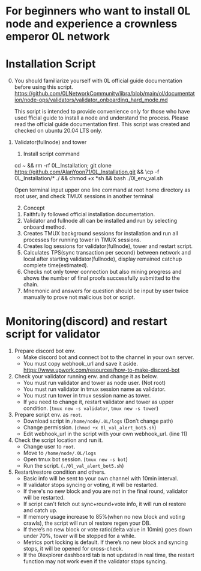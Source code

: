 # For beginners who want to install 0L node and experience a crownless emperor 0L network

# Installation Script

0. You should familiarize yourself with 0L official guide documentation before using this script.
   https://github.com/0LNetworkCommunity/libra/blob/main/ol/documentation/node-ops/validators/validator_onboarding_hard_mode.md

   This script is intended to provide convenience only for those
   who have used fficial guide to install a node and understand the process.
   Please read the official guide documentation first.
   This script was created and checked on ubuntu 20.04 LTS only.
1. Validator(fullnode) and tower

   1) Install script command

   cd ~ && rm -rf 0L_Installation; git clone https://github.com/AlanYoon71/0L_Installation.git && \cp -f 0L_Installation/* ./ && chmod +x *sh && bash ./0l_env_val.sh

   Open terminal input upper one line command at root home directory as root user,
   and check TMUX sessions in another terminal

   2) Concept

   1. Faithfully followed official installation documentation.
   2. Validator and fullnode all can be installed and run
      by selecting onboard method.
   3. Creates TMUX background sessions for installation and
      run all processes for running tower in TMUX sessions.
   4. Creates log sessions for validator(fullnode),
      tower and restart script.
   5. Calculates TPS(sync transaction per second) between network
      and local after starting validator(fullnode),
      display remained catchup complete time(estimated).
   6. Checks not only tower connection but also mining progress and
      shows the number of final proofs successfully submitted to the chain.
   7. Mnemonic and answers for question should be input by user twice
      manually to prove not malicious bot or script.

# Monitoring(discord) and restart script for validator

1. Prepare discord bot env.
   - Make discord bot and connect bot to the channel in your own server.
   - You must copy webhook_url and save it aside.
     https://www.upwork.com/resources/how-to-make-discord-bot
2. Check your validator running env. and change it as below. 
   - You must run validator and tower as node user. (Not root)
   - You must run validator in tmux session name as validator.
   - You must run tower in tmux session name as tower.
   - If you need to change it, restart validator and tower
     as upper condition. (`tmux new -s validator`, `tmux new -s tower`)
3. Prepare script env. as `root`.
   - Download script in `/home/node/.0L/logs` (Don’t change path)
   - Change permission. (`chmod +x 0l_val_alert_bot5.sh`)
   - Edit webhook_url in the script with your own webhook_url. (line 11)
4. Check the script location and run it.
   - Change user to `root`.
   - Move to `/home/node/.0L/logs`
   - Open tmux bot session. (`tmux new -s bot`)
   - Run the script. (`./0l_val_alert_bot5.sh`)  
5. Restart/restore condition and others.
   - Basic info will be sent to your own channel with 10min interval.
   - If validator stops syncing or voting, it will be restarted.
   - If there's no new block and you are not in the final round,
     validator will be restarted.
   - If script can't fetch out sync+round+vote info,
     it will run ol restore and catch up.
   - If memory usage increase to 85%(when no new block and voting crawls),
     the script will run ol restore regen your DB.
   - If there’s no new block or vote ratio(delta value in 10min)
     goes down under 70%, tower will be stopped for a while.
   - Metrics port locking is default.
     If there’s no new block and syncing stops, it will be opened for cross-check.
   - If the 0lexplorer dashboard tab is not updated in real time,
     the restart function may not work even if the validator stops syncing.
